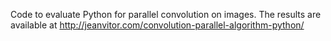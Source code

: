 Code to evaluate Python for parallel convolution on images.
The results are available at http://jeanvitor.com/convolution-parallel-algorithm-python/
